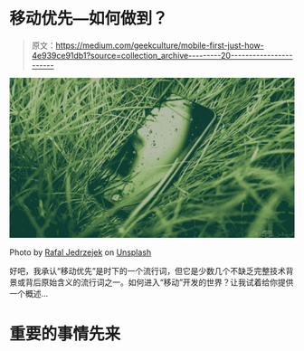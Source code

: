 # 移动优先—如何做到？

> 原文：<https://medium.com/geekculture/mobile-first-just-how-4e939ce91db1?source=collection_archive---------20----------------------->

![](img/56017ec5de50821faa366d0108c67933.png)

Photo by [Rafal Jedrzejek](https://unsplash.com/@snik3rs?utm_source=unsplash&utm_medium=referral&utm_content=creditCopyText) on [Unsplash](https://unsplash.com/s/photos/mobile?utm_source=unsplash&utm_medium=referral&utm_content=creditCopyText)

好吧，我承认“移动优先”是时下的一个流行词，但它是少数几个不缺乏完整技术背景或背后原始含义的流行词之一。如何进入“移动”开发的世界？让我试着给你提供一个概述…

# 重要的事情先来